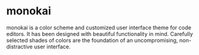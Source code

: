 # monokai

monokai is a color scheme and customized user interface theme for code editors. It has been designed with beautiful functionality in mind. Carefully selected shades of colors are the foundation of an uncompromising, non-distractive user interface.
